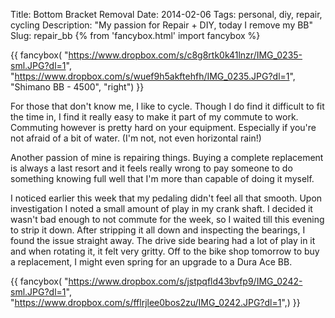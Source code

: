 Title: Bottom Bracket Removal
Date: 2014-02-06
Tags: personal, diy, repair, cycling
Description: "My passion for Repair + DIY, today I remove my BB"
Slug: repair_bb
{% from 'fancybox.html' import fancybox %}

{{ fancybox(
  "https://www.dropbox.com/s/c8g8rtk0k41lnzr/IMG_0235-sml.JPG?dl=1",
  "https://www.dropbox.com/s/wuef9h5akftehfh/IMG_0235.JPG?dl=1",
  "Shimano BB - 4500",
  "right")
}}

For those that don't know me, I like to cycle. Though I do find it difficult to fit the time in, I find it really easy to make it part of my commute to work. Commuting however is pretty hard on your equipment. Especially if you're not afraid of a bit of water. (I'm not, not even horizontal rain!)

<!-- PELICAN_END_SUMMARY -->

Another passion of mine is repairing things. Buying a complete replacement is always a last resort and it feels really wrong to pay someone to do something knowing full well that I'm more than capable of doing it myself.

I noticed earlier this week that my pedaling didn't feel all that smooth. Upon investigation I noted a small amount of play in my crank shaft. I decided it wasn't bad enough to not commute for the week, so I waited till this evening to strip it down. After stripping it all down and inspecting the bearings, I found the issue straight away. The drive side bearing had a lot of play in it and when rotating it, it felt very gritty. Off to the bike shop tomorrow to buy a replacement, I might even spring for an upgrade to a Dura Ace BB.

{{ fancybox(
  "https://www.dropbox.com/s/jstpqfld43bvfp9/IMG_0242-sml.JPG?dl=1",
  "https://www.dropbox.com/s/fflrjlee0bos2zu/IMG_0242.JPG?dl=1",)
}}
